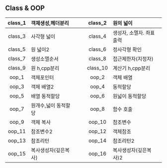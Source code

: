 ## Class & OOP
|class_1|객체생성,헤더분리|　|class_2|원의 넓이|
|:---:|:---|---|:---:|:---|
|class_3|사각형 넓이||class_4|생성자, 소멸자. 좌표출력|
|class_5|원 넓이2||class_6|정사각형 확인|
|class_7|생성소멸순서||class_8|접근제한자(지정자)|
|class_9|원 h,cpp분리||class_10|계산기 h,cpp분리|
|oop_1|객체포인터||oop_2|객체 배열|
|oop_3|객체 배열2||oop_4|동적할당|
|oop_5|배열 동적할당||oop_6|원넓이 동적할당|
|oop_7|원개수,넓이 동적할당||oop_8|함수 호출|
|oop_9|객체 복사||oop_10|참조변수|
|oop_11|참조변수2||oop_12|객체참조|
|oop_13|참조리턴||oop_14|참조리턴2|
|oop_15|복사생성자(깊은복사)||oop_16|복사생성자(깊은복사)2|

